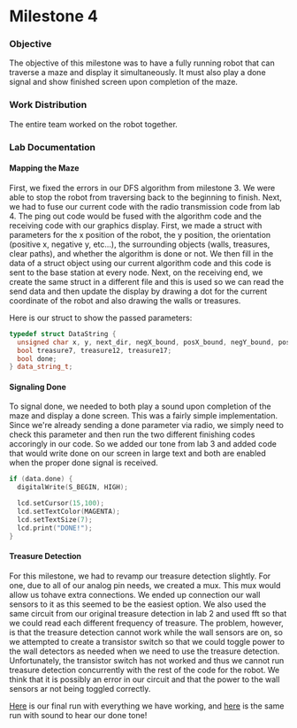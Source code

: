 # __Milestone 4__

### Objective
The objective of this milestone was to have a fully running robot that can traverse a maze and display it simultaneously. It must also play a done signal and show finished screen upon completion of the maze. 

### Work Distribution
The entire team worked on the robot together. 

### Lab Documentation

#### Mapping the Maze
First, we fixed the errors in our DFS algorithm from milestone 3. We were able to stop the robot from traversing back to the beginning to finish. Next, we had to fuse our current code with the radio transmission code from lab 4. The ping out code would be fused with the algorithm code and the receiving code with our graphics display. First, we made a struct with parameters for the x position of the robot, the y position, the orientation (positive x, negative y, etc...), the surrounding objects (walls, treasures, clear paths), and whether the algorithm is done or not. We then fill in the data of a struct object using our current algorithm code and this code is sent to the base station at every node. Next, on the receiving end, we create the same struct in a different file and this is used so we can read the send data and then update the display by drawing a dot for the current coordinate of the robot and also drawing the walls or treasures.

Here is our struct to show the passed parameters:

```c++
typedef struct DataString {
  unsigned char x, y, next_dir, negX_bound, posX_bound, negY_bound, posY_bound;
  bool treasure7, treasure12, treasure17;
  bool done;
} data_string_t;
```

#### Signaling Done
To signal done, we needed to both play a sound upon completion of the maze and display a done screen. This was a fairly simple implementation. Since we're already sending a done parameter via radio, we simply need to check this parameter and then run the two different finishing codes accoringly in our code. So we added our tone from lab 3 and added code that would write done on our screen in large text and both are enabled when the proper done signal is received.

```c++
if (data.done) {
  digitalWrite(S_BEGIN, HIGH);

  lcd.setCursor(15,100);
  lcd.setTextColor(MAGENTA);
  lcd.setTextSize(7);
  lcd.print("DONE!");
}
```

#### Treasure Detection
For this milestone, we had to revamp our treasure detection slightly. For one, due to all of our analog pin needs, we created a mux. This mux would allow us tohave extra connections. We ended up connection our wall sensors to it as this seemed to be the easiest option. We also used the same circuit from our original treasure detection in lab 2 and used fft so that we could read each different frequency of treasure. The problem, however, is that the treasure detection cannot work while the wall sensors are on, so we attempted to create a transistor switch so that we could toggle power to the wall detectors as needed when we need to use the treasure detection. Unfortunately, the transistor switch has not worked and thus we cannot run treasure detection concurrently with the rest of the code for the robot. We think that it is possibly an error in our circuit and that the power to the wall sensors ar not being toggled correctly. 

[Here](https://www.youtube.com/watch?v=L3i7wGP85Tk&list=PLpzyLEaV2FZxSMh2tX_jOB1oMLZa60V4L&index=3) is our final run with everything we have working, and [here](https://www.youtube.com/watch?v=_FmDJLEa9xo&list=PLpzyLEaV2FZxSMh2tX_jOB1oMLZa60V4L&index=2) is the same run with sound to hear our done tone!
